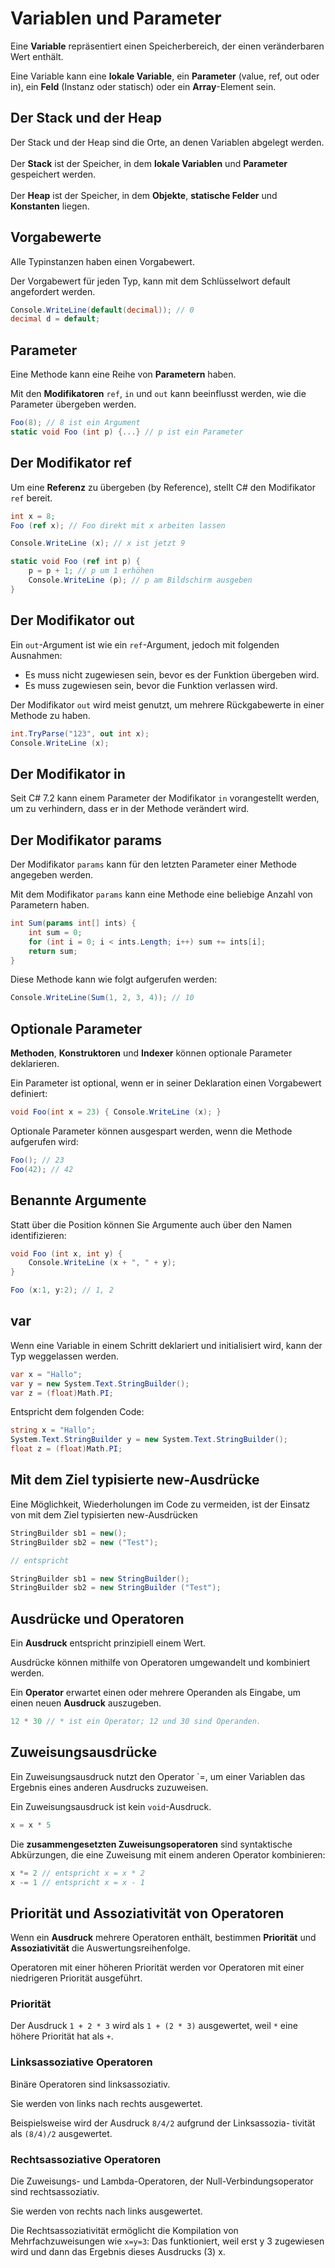 # Variablen und Parameter


Eine **Variable** repräsentiert einen Speicherbereich, der einen veränderbaren Wert enthält. 

Eine Variable kann eine **lokale Variable**, ein **Parameter** (value, ref, out oder in), ein **Feld** (Instanz oder statisch) oder ein **Array**-Element sein.


## Der Stack und der Heap

Der Stack und der Heap sind die Orte, an denen Variablen abgelegt werden.
<br/><br/>
Der **Stack** ist der Speicher, in dem **lokale Variablen** und **Parameter** gespeichert werden.
<br/><br/>
Der **Heap** ist der Speicher, in dem **Objekte**, **statische Felder** und **Konstanten** liegen.


## Vorgabewerte

Alle Typinstanzen haben einen Vorgabewert.

Der Vorgabewert für jeden Typ, kann mit dem Schlüsselwort default angefordert werden.

```csharp
Console.WriteLine(default(decimal)); // 0 
decimal d = default;
```


## Parameter

Eine Methode kann eine Reihe von **Parametern** haben.

Mit den **Modifikatoren** `ref`, `in` und `out` kann beeinflusst werden, wie die Parameter übergeben werden.

```csharp
Foo(8); // 8 ist ein Argument 
static void Foo (int p) {...} // p ist ein Parameter
```


## Der Modifikator ref

Um eine **Referenz** zu übergeben (by Reference), stellt C# den Modifikator `ref` bereit.

```csharp
int x = 8;
Foo (ref x); // Foo direkt mit x arbeiten lassen 

Console.WriteLine (x); // x ist jetzt 9

static void Foo (ref int p) {
    p = p + 1; // p um 1 erhöhen
    Console.WriteLine (p); // p am Bildschirm ausgeben 
}
```


## Der Modifikator out

Ein `out`-Argument ist wie ein `ref`-Argument, jedoch mit folgenden Ausnahmen:

* Es muss nicht zugewiesen sein, bevor es der Funktion übergeben wird.
* Es muss zugewiesen sein, bevor die Funktion verlassen wird. 

Der Modifikator `out` wird meist genutzt, um mehrere Rückgabewerte in einer Methode zu haben.

```csharp
int.TryParse("123", out int x); 
Console.WriteLine (x);
```


## Der Modifikator in 

Seit C# 7.2 kann einem Parameter der Modifikator `in` vorangestellt werden, um zu verhindern, dass er in der Methode verändert wird.


## Der Modifikator params

Der Modifikator `params` kann für den letzten Parameter einer Methode angegeben werden.

Mit dem Modifikator `params` kann eine Methode eine beliebige Anzahl von Parametern haben.

```csharp
int Sum(params int[] ints) {
    int sum = 0;
    for (int i = 0; i < ints.Length; i++) sum += ints[i]; 
    return sum;
}
```

Diese Methode kann wie folgt aufgerufen werden:

```csharp
Console.WriteLine(Sum(1, 2, 3, 4)); // 10
```


## Optionale Parameter

**Methoden**, **Konstruktoren** und **Indexer** können optionale Parameter deklarieren.

Ein Parameter ist optional, wenn er in seiner Deklaration einen Vorgabewert definiert:

```csharp
void Foo(int x = 23) { Console.WriteLine (x); }
```

Optionale Parameter können ausgespart werden, wenn die Methode aufgerufen wird:

```csharp
Foo(); // 23
Foo(42); // 42
```


## Benannte Argumente 

Statt über die Position können Sie Argumente auch über den Namen identifizieren:

```csharp
void Foo (int x, int y) {
    Console.WriteLine (x + ", " + y); 
}

Foo (x:1, y:2); // 1, 2
```


## var

Wenn eine Variable in einem Schritt deklariert und initialisiert wird, kann der Typ weggelassen werden.

```csharp
var x = "Hallo";
var y = new System.Text.StringBuilder(); 
var z = (float)Math.PI;
```

Entspricht dem folgenden Code:

```csharp
string x = "Hallo"; 
System.Text.StringBuilder y = new System.Text.StringBuilder(); 
float z = (float)Math.PI;
```


## Mit dem Ziel typisierte new-Ausdrücke

Eine Möglichkeit, Wiederholungen im Code zu vermeiden, ist der Einsatz von mit dem Ziel typisierten new-Ausdrücken

```csharp
StringBuilder sb1 = new(); 
StringBuilder sb2 = new ("Test");

// entspricht

StringBuilder sb1 = new StringBuilder(); 
StringBuilder sb2 = new StringBuilder ("Test");
```


## Ausdrücke und Operatoren

Ein **Ausdruck** entspricht prinzipiell einem Wert.

Ausdrücke können mithilfe von Operatoren umgewandelt und kombiniert werden.

Ein **Operator** erwartet einen oder mehrere Operanden als Eingabe, um einen neuen **Ausdruck** auszugeben.

```csharp
12 * 30 // * ist ein Operator; 12 und 30 sind Operanden.
```


## Zuweisungsausdrücke

Ein Zuweisungsausdruck nutzt den Operator `=, um einer Variablen das Ergebnis eines anderen Ausdrucks zuzuweisen.

Ein Zuweisungsausdruck ist kein `void`-Ausdruck.

```csharp
x = x * 5
```


Die **zusammengesetzten Zuweisungsoperatoren** sind syntaktische Abkürzungen, die eine Zuweisung mit einem anderen Operator kombinieren:

```csharp
x *= 2 // entspricht x = x * 2 
x -= 1 // entspricht x = x - 1
```


## Priorität und Assoziativität von Operatoren

Wenn ein **Ausdruck** mehrere Operatoren enthält, bestimmen **Priorität** und **Assoziativität** die Auswertungsreihenfolge.

Operatoren mit einer höheren Priorität werden vor Operatoren mit einer niedrigeren Priorität ausgeführt. 


### Priorität

Der Ausdruck `1 + 2 * 3` wird als `1 + (2 * 3)` ausgewertet, weil `*` eine höhere Priorität hat als `+`.


### Linksassoziative Operatoren

Binäre Operatoren sind linksassoziativ.

Sie werden von links nach rechts ausgewertet.

Beispielsweise wird der Ausdruck `8/4/2` aufgrund der Linksassozia- tivität als `(8/4)/2` ausgewertet.


### Rechtsassoziative Operatoren

Die Zuweisungs- und Lambda-Operatoren, der Null-Verbindungsoperator sind rechtsassoziativ. 

Sie werden von rechts nach links ausgewertet.

Die Rechtsassoziativität ermöglicht die Kompilation von Mehrfachzuweisungen wie `x=y=3`: Das funktioniert, weil erst y 3 zugewiesen wird und dann das Ergebnis dieses Ausdrucks (3) x.